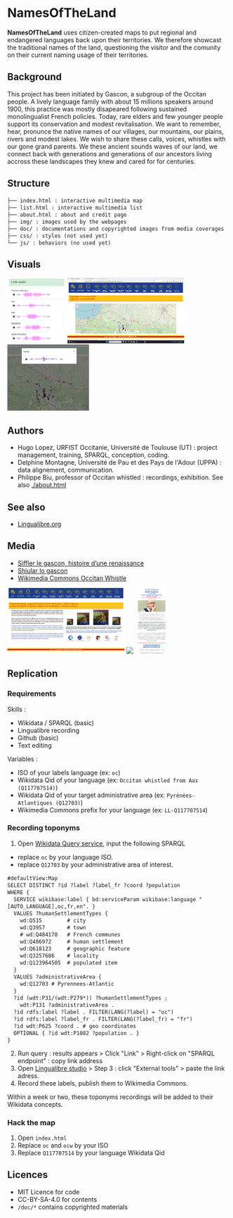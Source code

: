 # NamesOfTheLand

**NamesOfTheLand** uses citizen-created maps to put regional and endangered languages back upon their territories. We therefore showcast the traditional names of the land, questioning the visitor and the comunity on their current naming usage of their territories. 

## Background
This project has been initiated by Gascon, a subgroup of the Occitan people. A lively language family with about 15 millions speakers around 1900, this practice was mostly disapeared following sustained monolingualist French policies. Today, rare elders and few younger people support its conservation and modest revitalisation. We want to remember, hear, pronunce the native names of our villages, our mountains, our plains, rivers and modest lakes. We wish to share these calls, voices, whistles with our gone grand parents. We these ancient sounds waves of our land, we connect back with generations and generations of our ancestors living accross these landscapes they knew and cared for for centuries.

## Structure 
```
├── index.html : interactive multimedia map
├── list.html : interactive multimedia list
├── about.html : about and credit page
├── img/ : images used by the webpages
├── doc/ : documentations and copyrighted images from media coverages
├── css/ : styles (not used yet)
└── js/ : behaviors (no used yet)
```

## Visuals
<img src="doc/NamesOfTheLand-List.png" style="height:150px;"/> <img src="doc/NamesOfTheLands-Expo-App.png" style="height:150px;"/> <img src="doc/NamesOfTheLand-map.png" style="height:150px;"/>

## Authors
- Hugo Lopez, URFIST Occitanie, Université de Toulouse (UT) : project management, training, SPARQL, conception, coding.
- Delphine Montagne, Université de Pau et des Pays de l'Adour (UPPA) : data alignement, communication.
- Philippe Biu, professor of Occitan whistled : recordings, exhibition.
See also [./about.html](https://hugolpz.github.io/NamesOfTheLand/about.html)

## See also
- [Lingualibre.org](https://lingualibre.org)

## Media
- [Siffler le gascon, histoire d’une renaissance](https://www.anglet.fr/sorties/agendas/detail-dun-agenda/actualites/siffler-le-gascon-histoire-dune-renaissance/)
- [Shiular lo gascon](https://www.calameo.com/villeanglet/read/0002051056b581caa133c)
- [Wikimedia Commons Occitan Whistle](https://commons.wikimedia.org/wiki/Category:Lingua_Libre_pronunciation-other_(Q117707514))

<img src="doc/NamesOfTheLands-Expo-App-Intro.png" style="height:150px;"/> <img src="doc/Ville d'Anglet, site officiel - Siffler le gascon, histoire d’une renaissance.png" style="height:150px;"/> <img src="./doc/2024_Shiular_lo_gascon.png" style="height:150px;"/>

## Replication
### Requirements
Skills :
- Wikidata / SPARQL (basic)
- Lingualibre recording
- Github (basic)
- Text editing

Variables :
- ISO of your labels language (ex: `oc`)
- Wikidata Qid of your language (ex: `Occitan whistled from Aas (Q117707514)`)
- Wikidata Qid of your target administrative area (ex: `Pyrénées-Atlantiques (Q12703)`)
- Wikimedia Commons prefix for your language (ex: `LL-Q117707514`)

### Recording toponyms
1. Open [Wikidata Query service](https://query.wikidata.org/), input the following SPARQL
  - replace `oc` by your language ISO.
  - replace `Q12703` by your administrative area of interest.
```sparql
#defaultView:Map
SELECT DISTINCT ?id ?label ?label_fr ?coord ?population
WHERE {
  SERVICE wikibase:label { bd:serviceParam wikibase:language "[AUTO_LANGUAGE],oc,fr,en". }
  VALUES ?humanSettlementTypes {
    wd:Q515        # city
    wd:Q3957       # town 
    # wd:Q484170   # French communes
    wd:Q486972     # human settlement
    wd:Q618123     # geographic feature
    wd:Q3257686    # locality
    wd:Q123964505  # populated item
  }
  VALUES ?administrativeArea {
    wd:Q12703 # Pyrennees-Atlantic
  }
  ?id (wdt:P31/(wdt:P279*)) ?humanSettlementTypes ; 
    wdt:P131 ?administrativeArea .
  ?id rdfs:label ?label . FILTER(LANG(?label) = "oc")
  ?id rdfs:label ?label_fr . FILTER(LANG(?label_fr) = "fr")
  ?id wdt:P625 ?coord . # geo coordinates
  OPTIONAL { ?id wdt:P1082 ?population . }
}
```
2. Run query : results appears > Click "Link" > Right-click on "SPARQL endpoint" : copy link address
3. Open [Lingualibre studio](https://lingualibre.org/wiki/Special:RecordWizard) > Step 3 : click "External tools" > paste the link adress.
4. Record these labels, publish them to Wikimedia Commons.

Within a week or two, these toponyms recordings will be added to their Wikidata concepts.

### Hack the map
1. Open `index.html`
  1. Replace `oc` and `ocw` by your ISO
  2. Replace `Q117707514` by your language Wikidata Qid

## Licences
- MIT Licence for code
- CC-BY-SA-4.0 for contents
- `/doc/*` contains copyrighted materials
